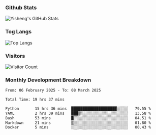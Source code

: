### Github Stats
![Yisheng's GitHub Stats](https://github-readme-stats-9qabuvhk1-gongyisheng.vercel.app/api?username=gongyisheng&count_private=true&show_icons=true)
### Tog Langs
![Top Langs](https://github-readme-stats-9qabuvhk1-gongyisheng.vercel.app/api/top-langs/?username=gongyisheng&layout=compact)
### Visitors
![Visitor Count](https://profile-counter.glitch.me/gongyisheng/count.svg)
### Monthly Development Breakdown
<!--START_SECTION:waka-->

```txt
From: 06 February 2025 - To: 08 March 2025

Total Time: 19 hrs 37 mins

Python       15 hrs 36 mins  ████████████████████░░░░░   79.55 %
YAML         2 hrs 39 mins   ███▒░░░░░░░░░░░░░░░░░░░░░   13.58 %
Bash         53 mins         █░░░░░░░░░░░░░░░░░░░░░░░░   04.51 %
Markdown     21 mins         ▒░░░░░░░░░░░░░░░░░░░░░░░░   01.80 %
Docker       5 mins          ░░░░░░░░░░░░░░░░░░░░░░░░░   00.43 %
```

<!--END_SECTION:waka-->
